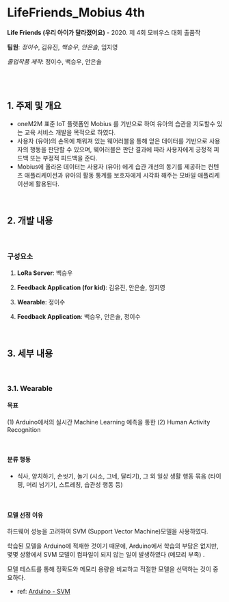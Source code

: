 # LifeFriends_Mobius 4th

**Life Friends (우리 아이가 달라졌어요)** - 2020. 제 4회 모비우스 대회 출품작


**팀원**: *정이수*, 김유진, *백승우*, *안은솔*, 임지영

*졸업작품 제작*: 정이수, 백승우, 안은솔

<br>
<br>

## 1. 주제 및 개요

* oneM2M 표준 IoT 플랫폼인 Mobius 를 기반으로 하여 유아의 습관을 지도할수 있는 교육 서비스 개발을 목적으로 하였다.
* 사용자 (유아)의 손목에 채워져 있는 웨어러블을 통해 얻은 데이터를 기반으로 사용자의 행동을 판단할 수 있으며, 웨어러블은 판단 결과에 따라 사용자에게 긍정적 피드백 또는 부정적 피드백을 준다.
* Mobius에 올라온 데이터는 사용자 (유아) 에게 습관 개선의 동기를 제공하는 컨텐츠 애플리케이션과 유아의 활동 통계를 보호자에게 시각화 해주는 모바일 애플리케이션에 활용된다.

<br>

## 2. 개발 내용

<br>

### 구성요소

1. **LoRa Server**: 백승우

2. **Feedback Application (for kid)**: 김유진, 안은솔, 임지영

3. **Wearable**: 정이수

4. **Feedback Application**: 백승우, 안은솔, 정이수

<br>

## 3.  세부 내용

<br>

### 3.1. Wearable

#### 목표

(1) Arduino에서의 실시간 Machine Learning 예측을 통한 (2) Human Activity Recognition

<br>

#### 분류 행동

- 식사, 양치하기, 손씻기, 놀기 (시소, 그네, 달리기), 그 외 일상 생활 행동 묶음 (타이핑, 머리 넘기기, 스트레칭, 습관성 행동 등)

<br>

#### 모델 선정 이유

하드웨어 성능을 고려하여 SVM (Support Vector Machine)모델을 사용하였다.

학습된 모델을 Arduino에 적재한 것이기 때문에, Arduino에서 학습의 부담은 없지만, 몇몇 상황에서 SVM 모델이 컴파일이 되지 않는 일이 발생하였다 (메모리 부족) .

모델 테스트를 통해 정확도와 메모리 용량을 비교하고 적절한 모델을 선택하는 것이 중요하다.

* ref: [Arduino - SVM](https://github.com/radzilu/Arduino-SVM)
